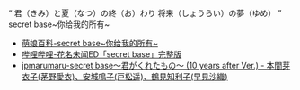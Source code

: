 “  君（きみ）と夏（なつ）の終（お）わり 将来（しょうらい）の夢（ゆめ）  ”
secret base~你给我的所有~
- [萌娘百科-secret base~你给我的所有~](https://zh.moegirl.org.cn/Secret_base~%E4%BD%A0%E7%BB%99%E6%88%91%E7%9A%84%E6%89%80%E6%9C%89~)
- [哔哩哔哩-花名未闻ED「secret base」完整版](https://www.bilibili.com/video/BV1kx411c7i6)
- [jpmarumaru-secret base～君がくれたもの～ (10 years after Ver.) - 本間芽衣子(茅野愛衣)、安城鳴子(戸松遥)、鶴見知利子(早見沙織)](https://www.jpmarumaru.com/tw/JPSongPlay-1345.html)
